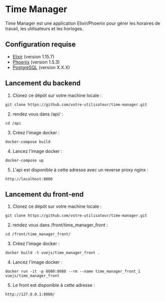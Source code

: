 # Time Manager

Time Manager est une application Elixir/Phoenix pour gérer les horaires de travail, les utilisateurs et les horloges.

## Configuration requise

- [Elixir](https://elixir-lang.org/) (version 1.15.7)
- [Phoenix](https://www.phoenixframework.org/) (version 1.5.3)
- [PostgreSQL](https://www.postgresql.org/) (version X.X.X)

## Lancement du backend

1. Clonez ce dépôt sur votre machine locale :

```shell
git clone https://github.com/votre-utilisateur/time-manager.git
```

2. rendez vous dans /api/ :

```shell
cd /api
```

3. Créez l'image docker :

```shell
docker-compose build
```


4. Lancez l'image docker :

```shell
docker-compose up
```

5. L'api est disponible à cette adresse avec un reverse proxy nginx :

```shell
http://localhost:8000
```

## Lancement du front-end

1. Clonez ce dépôt sur votre machine locale :

```shell
git clone https://github.com/votre-utilisateur/time-manager.git
```

2. rendez vous dans /front/time_manager_front :

```shell
cd /front/time_manager_front/
```

3. Créez l'image docker :

```shell
docker build -t vuejs/time_manager_front .
```


4. Lancez l'image docker :

```shell
docker run -it -p 8080:8080 --rm --name time_manager_front_1 vuejs/time_manager_front
```

5. Le front est disponible à cette adresse :

```shell
http://127.0.0.1:8080/
```